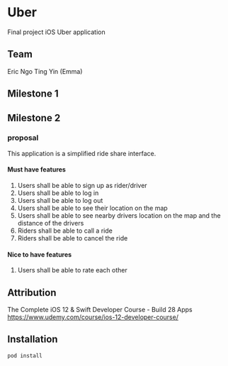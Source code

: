 # Uber
Final project iOS Uber application

## Team
Eric Ngo
Ting Yin (Emma) 

## Milestone 1

## Milestone 2
### proposal
This application is a simplified ride share interface.

#### Must have features
1. Users shall be able to sign up as rider/driver
2. Users shall be able to log in
3. Users shall be able to log out
4. Users shall be able to see their location on the map
5. Users shall be able to see nearby drivers location on the map and the distance of the drivers
6. Riders shall be able to call a ride
7. Riders shall be able to cancel the ride

#### Nice to have features
1. Users shall be able to rate each other

## Attribution
The Complete iOS 12 & Swift Developer Course - Build 28 Apps
https://www.udemy.com/course/ios-12-developer-course/

## Installation

```bash
pod install
```


